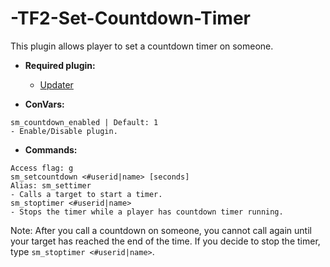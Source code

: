 # -TF2-Set-Countdown-Timer
This plugin allows player to set a countdown timer on someone.

* **Required plugin:**
  * [Updater](https://forums.alliedmods.net/showthread.php?t=169095)


* **ConVars:**
```
sm_countdown_enabled | Default: 1
- Enable/Disable plugin.
```

* **Commands:**
```
Access flag: g
sm_setcountdown <#userid|name> [seconds]
Alias: sm_settimer
- Calls a target to start a timer.
sm_stoptimer <#userid|name>
- Stops the timer while a player has countdown timer running.
```
Note: After you call a countdown on someone, you cannot call again until your target has reached the end of the time. If you decide to stop the timer, type `sm_stoptimer <#userid|name>`.
